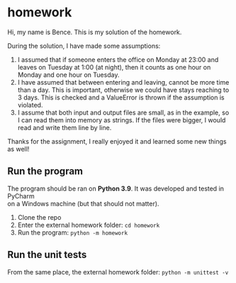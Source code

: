 # homework
Hi, my name is Bence. This is my solution of the homework.

During the solution, I have made some assumptions: 
1. I assumed that if someone enters the office on
Monday at 23:00 and leaves on Tuesday at 1:00
(at night), then it counts as one hour on Monday
and one hour on Tuesday.
2. I have assumed that between entering and leaving, 
cannot be more time than a day. This is important,
otherwise we could have stays reaching to 3 days.
This is checked and a ValueError is thrown if the
assumption is violated.
3. I assume that both input and output files are small,
as in the example, so I can read them into memory as
strings. If the files were bigger, I would read and
write them line by line.

Thanks for the assignment, I really enjoyed it and learned
some new things as well!

## Run the program

The program should be ran on **Python 3.9**.
It was developed and tested in PyCharm  
on a Windows machine (but that should not matter).

1. Clone the repo
2. Enter the external homework folder: `cd homework`
3. Run the program: `python -m homework`

## Run the unit tests

From the same place, the external homework folder:
`python -m unittest -v`
